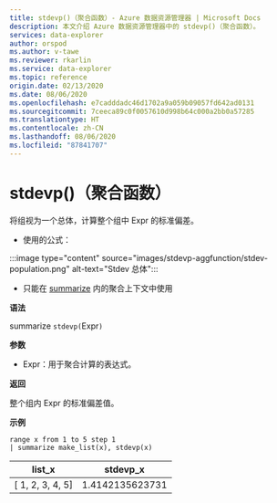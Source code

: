```yaml
---
title: stdevp()（聚合函数）- Azure 数据资源管理器 | Microsoft Docs
description: 本文介绍 Azure 数据资源管理器中的 stdevp()（聚合函数）。
services: data-explorer
author: orspod
ms.author: v-tawe
ms.reviewer: rkarlin
ms.service: data-explorer
ms.topic: reference
origin.date: 02/13/2020
ms.date: 08/06/2020
ms.openlocfilehash: e7cadddadc46d1702a9a059b09057fd642ad0131
ms.sourcegitcommit: 7ceeca89c0f0057610d998b64c000a2bb0a57285
ms.translationtype: HT
ms.contentlocale: zh-CN
ms.lasthandoff: 08/06/2020
ms.locfileid: "87841707"
---
```

# <a name="stdevp-aggregation-function"></a>stdevp()（聚合函数）

将组视为一个总体，计算整个组中 Expr 的标准偏差。 

* 使用的公式：

:::image type="content" source="images/stdevp-aggfunction/stdev-population.png" alt-text="Stdev 总体":::

* 只能在 [summarize](summarizeoperator.md) 内的聚合上下文中使用

**语法**

summarize `stdevp(`Expr`)`

**参数**

* Expr：用于聚合计算的表达式。 

**返回**

整个组内 Expr 的标准偏差值。
 
**示例**

```kusto
range x from 1 to 5 step 1
| summarize make_list(x), stdevp(x)

```

|list_x|stdevp_x|
|---|---|
|[ 1, 2, 3, 4, 5]|1.4142135623731|
